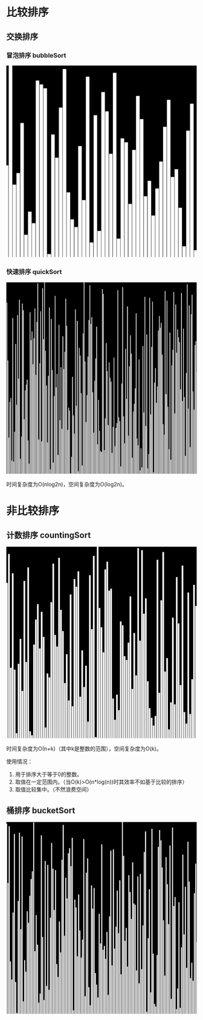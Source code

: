 # 比较排序

## 交换排序

### 冒泡排序 bubbleSort

![bubbleSort](bubbleSort.gif)

### 快速排序 quickSort

![quickSort](quickSort.gif)

时间复杂度为O(nlog2n)，空间复杂度为O(log2n)。

# 非比较排序

## 计数排序 countingSort

![countingSort](countingSort.gif)

时间复杂度为Ο(n+k)（其中k是整数的范围），空间复杂度为O(k)。

使用情况：

1. 用于排序大于等于0的整数。
2. 取值在一定范围内。（当O(k)>O(n*log(n))时其效率不如基于比较的排序）
3. 取值比较集中。（不然浪费空间）

## 桶排序 bucketSort

![bucketSort](bucketSort.gif)